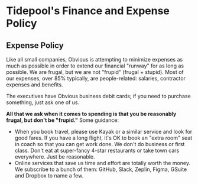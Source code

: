 # Tidepool's Finance and Expense Policy

## Expense Policy

Like all small companies, Obvious is attempting to minimize expenses as much as possible in order to extend our financial "runway" for as long as possible. We are frugal, but we are not "frupid" (frugal + stupid). Most of our expenses, over 85% typically, are people-related: salaries, contractor expenses and benefits.

The executives have Obvious business debit cards; if you need to purchase something, just ask one of us.

**All that we ask when it comes to spending is that you be reasonably frugal, but don't be "frupid."** Some guidance:

* When you book travel, please use Kayak or a similar service and look for good fares. If you have a long flight, it's OK to book an "extra room" seat in coach so that you can get work done. We don't do business or first class. Don't eat at super-fancy 4-star restaurants or take town cars everywhere. Just be reasonable.
* Online services that save us time and effort are totally worth the money. We subscribe to a bunch of them: GitHub, Slack, Zeplin, Figma, GSuite and Dropbox to name a few.
